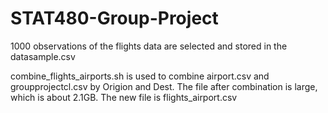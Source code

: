# STAT480-Group-Project

1000 observations of the flights data are selected and stored in the datasample.csv 

combine_flights_airports.sh is used to combine airport.csv and groupprojectcl.csv by Origion and Dest. The file after combination is large, which is about 2.1GB. The new file is flights_airport.csv
